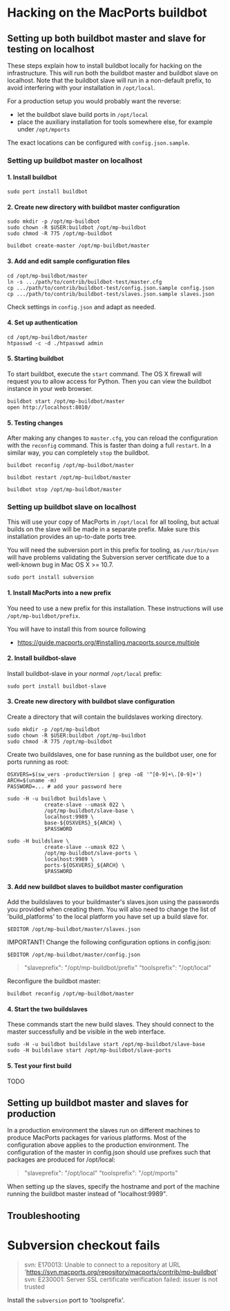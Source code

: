 # Hacking on the MacPorts buildbot

## Setting up both buildbot master and slave for testing on localhost

These steps explain how to install buildbot locally for hacking on the
infrastructure. This will run both the buildbot master and buildbot
slave on localhost. Note that the buildbot slave will run in
a non-default prefix, to avoid interfering with your installation in
`/opt/local`.

For a production setup you would probably want the reverse:

  * let the buildbot slave build ports in `/opt/local`
  * place the auxiliary installation for tools somewhere else, for
    example under `/opt/mports`

The exact locations can be configured with `config.json.sample`.

### Setting up buildbot master on localhost

#### 1. Install buildbot

    sudo port install buildbot


#### 2. Create new directory with buildbot master configuration

    sudo mkdir -p /opt/mp-buildbot
    sudo chown -R $USER:buildbot /opt/mp-buildbot
    sudo chmod -R 775 /opt/mp-buildbot

    buildbot create-master /opt/mp-buildbot/master


#### 3. Add and edit sample configuration files

    cd /opt/mp-buildbot/master
    ln -s .../path/to/contrib/buildbot-test/master.cfg
    cp .../path/to/contrib/buildbot-test/config.json.sample config.json
    cp .../path/to/contrib/buildbot-test/slaves.json.sample slaves.json

Check settings in `config.json` and adapt as needed.


#### 4. Set up authentication

    cd /opt/mp-buildbot/master
    htpasswd -c -d ./htpasswd admin


#### 5. Starting buildbot

To start buildbot, execute the `start` command. The OS X firewall will
request you to allow access for Python. Then you can view the buildbot
instance in your web browser.

    buildbot start /opt/mp-buildbot/master
    open http://localhost:8010/


#### 5. Testing changes

After making any changes to `master.cfg`, you can reload the
configuration with the `reconfig` command. This is faster than doing
a full `restart`. In a similar way, you can completely `stop` the
buildbot.

    buildbot reconfig /opt/mp-buildbot/master
 
    buildbot restart /opt/mp-buildbot/master

    buildbot stop /opt/mp-buildbot/master


### Setting up buildbot slave on localhost

This will use your copy of MacPorts in `/opt/local` for all tooling, but
actual builds on the slave will be made in a separate prefix. Make sure
this installation provides an up-to-date ports tree.

You will need the subversion port in this prefix for tooling, as
`/usr/bin/svn` will have problems validating the Subversion server
certificate due to a well-known bug in Mac OS X >= 10.7.

    sudo port install subversion


#### 1. Install MacPorts into a new prefix

You need to use a new prefix for this installation. These instructions
will use `/opt/mp-buildbot/prefix`.

You will have to install this from source following

* https://guide.macports.org/#installing.macports.source.multiple


#### 2. Install buildbot-slave

Install buildbot-slave in your *normal* `/opt/local` prefix:

    sudo port install buildbot-slave


#### 3. Create new directory with buildbot slave configuration

Create a directory that will contain the buildslaves working directory. 

    sudo mkdir -p /opt/mp-buildbot
    sudo chown -R $USER:buildbot /opt/mp-buildbot
    sudo chmod -R 775 /opt/mp-buildbot

Create two buildslaves, one for base running as the buildbot user, one
for ports running as root:

    OSXVERS=$(sw_vers -productVersion | grep -oE '^[0-9]+\.[0-9]+')
    ARCH=$(uname -m)
    PASSWORD=... # add your password here

    sudo -H -u buildbot buildslave \
                create-slave --umask 022 \
                /opt/mp-buildbot/slave-base \
                localhost:9989 \
                base-${OSXVERS}_${ARCH} \
                $PASSWORD
    
    sudo -H buildslave \
                create-slave --umask 022 \
                /opt/mp-buildbot/slave-ports \
                localhost:9989 \
                ports-${OSXVERS}_${ARCH} \
                $PASSWORD

#### 3. Add new buildbot slaves to buildbot master configuration

Add the buildslaves to your buildmaster's slaves.json using the passwords you
provided when creating them. You will also need to change the list of
'build_platforms' to the local platform you have set up a build slave for.

    $EDITOR /opt/mp-buildbot/master/slaves.json

IMPORTANT! Change the following configuration options in config.json:

    $EDITOR /opt/mp-buildbot/master/config.json

> "slaveprefix":  "/opt/mp-buildbot/prefix"
> "toolsprefix":  "/opt/local"

Reconfigure the buildbot master:

    buildbot reconfig /opt/mp-buildbot/master


#### 4. Start the two buildslaves

These commands start the new build slaves. They should connect to the
master successfully and be visible in the web interface.

    sudo -H -u buildbot buildslave start /opt/mp-buildbot/slave-base
    sudo -H buildslave start /opt/mp-buildbot/slave-ports


#### 5. Test your first build

TODO


## Setting up buildbot master and slaves for production

In a production environment the slaves run on different machines to produce
MacPorts packages for various platforms. Most of the configuration above
applies to the production environment. The configuration of the master in
config.json should use prefixes such that packages are produced for /opt/local:

> "slaveprefix":  "/opt/local"
> "toolsprefix":  "/opt/mports"

When setting up the slaves, specify the hostname and port of the machine
running the buildbot master instead of "localhost:9989".

## Troubleshooting

# Subversion checkout fails

> svn: E170013: Unable to connect to a repository at URL 'https://svn.macports.org/repository/macports/contrib/mp-buildbot'
> svn: E230001: Server SSL certificate verification failed: issuer is not trusted

Install the `subversion` port to 'toolsprefix'.
